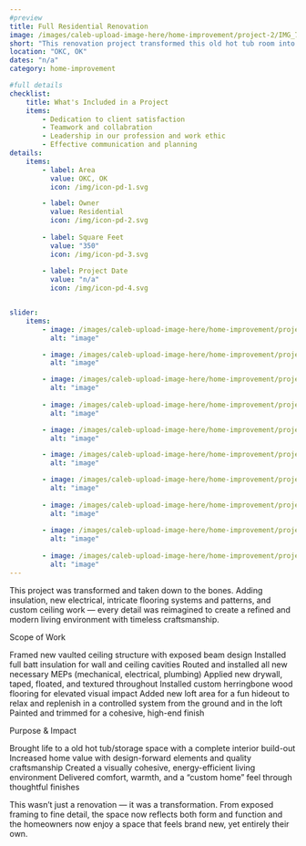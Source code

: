 ```yaml
---
#preview
title: Full Residential Renovation
image: /images/caleb-upload-image-here/home-improvement/project-2/IMG_7492.jpeg
short: "This renovation project transformed this old hot tub room into a warm, polished interior space."
location: "OKC, OK"
dates: "n/a"
category: home-improvement

#full details
checklist:
    title: What's Included in a Project
    items:
        - Dedication to client satisfaction
        - Teamwork and collabration
        - Leadership in our profession and work ethic
        - Effective communication and planning 
details:
    items:
        - label: Area
          value: OKC, OK
          icon: /img/icon-pd-1.svg

        - label: Owner
          value: Residential
          icon: /img/icon-pd-2.svg
        
        - label: Square Feet
          value: "350"
          icon: /img/icon-pd-3.svg
        
        - label: Project Date
          value: "n/a"
          icon: /img/icon-pd-4.svg


slider: 
    items:
        - image: /images/caleb-upload-image-here/home-improvement/project-2/IMG_0555.jpeg
          alt: "image"

        - image: /images/caleb-upload-image-here/home-improvement/project-2/IMG_0556.jpeg
          alt: "image"

        - image: /images/caleb-upload-image-here/home-improvement/project-2/IMG_0561.jpeg
          alt: "image"
        
        - image: /images/caleb-upload-image-here/home-improvement/project-2/IMG_5958.jpeg
          alt: "image"

        - image: /images/caleb-upload-image-here/home-improvement/project-2/IMG_7217.jpeg
          alt: "image"

        - image: /images/caleb-upload-image-here/home-improvement/project-2/IMG_7220.jpeg
          alt: "image"

        - image: /images/caleb-upload-image-here/home-improvement/project-2/IMG_7492.jpeg
          alt: "image"
        
        - image: /images/caleb-upload-image-here/home-improvement/project-2/IMG_7494.jpeg
          alt: "image"
          
        - image: /images/caleb-upload-image-here/home-improvement/project-2/IMG_8674.jpeg
          alt: "image"
        
        - image: /images/caleb-upload-image-here/home-improvement/project-2/IMG_8676.jpeg
          alt: "image"
---
```


This project was transformed and taken down to the bones. Adding insulation, new electrical, intricate flooring systems and patterns, and custom ceiling work — every detail was reimagined to create a refined and modern living environment with timeless craftsmanship.

Scope of Work

Framed new vaulted ceiling structure with exposed beam design
Installed full batt insulation for wall and ceiling cavities
Routed and installed all new necessary MEPs (mechanical, electrical, plumbing)
Applied new drywall, taped, floated, and textured throughout
Installed custom herringbone wood flooring for elevated visual impact
Added new loft area for a fun hideout to relax and replenish in a controlled system from the ground and in the loft 
Painted and trimmed for a cohesive, high-end finish

Purpose & Impact

Brought life to a old hot tub/storage space with a complete interior build-out
Increased home value with design-forward elements and quality craftsmanship
Created a visually cohesive, energy-efficient living environment
Delivered comfort, warmth, and a “custom home” feel through thoughtful finishes

This wasn’t just a renovation — it was a transformation. From exposed framing to fine detail, the space now reflects both form and function and the homeowners now enjoy a space that feels brand new, yet entirely their own.